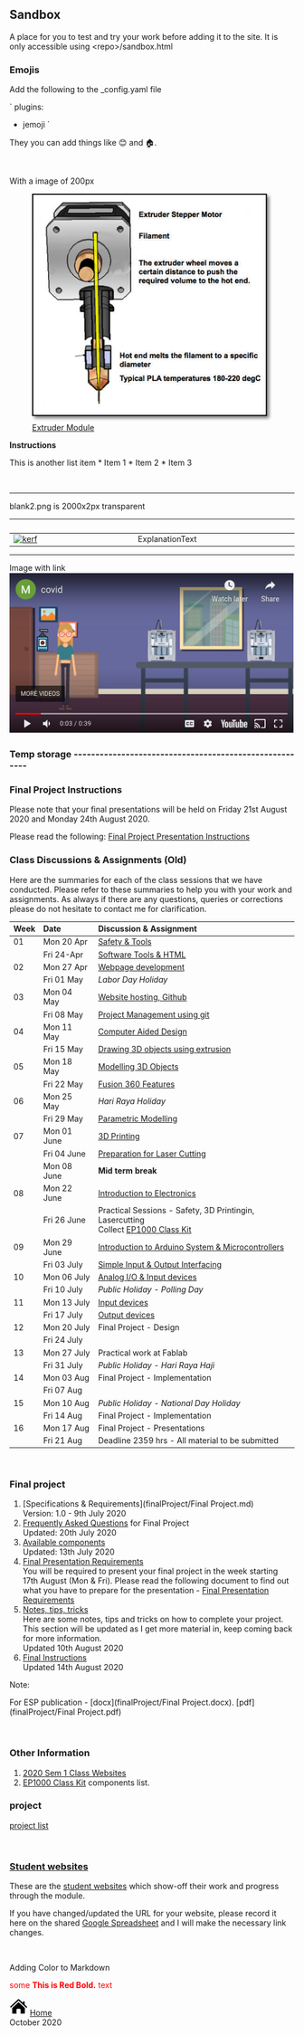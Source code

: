 <link rel="stylesheet" type="text/css" href="imagestyle.css" />

## Sandbox

A place for you to test and try your work before adding it to the site.  It is only accessible using \<repo\>/sandbox.html

### Emojis

Add the following to the _config.yaml file

`
plugins:
  - jemoji
`

They you can add things like :blush: and :house:.

&nbsp;

With a image of 200px

<section class="info"><a href="images/0907_extruder.png">
 <figure class="infoimg">
 <img class="w200" src="images/0907_extruder.png" alt="Extruder Module" />
 <figcaption>Extruder Module</figcaption>
 </figure></a>
<div  class="infotext" markdown="1">
 <p><b>Instructions</b></p>
 This is another list item
 * Item 1
 * Item 2
 * Item 3
 </div>
 <div class="infoclr"></div>
</section> <!--End of Section.info-->

&nbsp;


---------
blank2.png is 2000x2px transparent

|![blank](images/blank2.png) | ![blank](images/blank2.png) |
|:-------------------|:--------------------|
|[![kerf](images/imageFile.png "Object browser")](images/1003_imageFile.png) | ExplanationText |

---------

Image with link
[![Using FabLab During COVID](images/0100_fablab_covid_use.png "Using FabLab During COVID")](https://youtu.be/fD2nO_e3zO0)




### Temp storage -------------------------------------------------------

### Final Project Instructions

Please note that your final presentations will be held on Friday 21st August 2020 and Monday 24th August 2020.

Please read the following: [Final Project Presentation Instructions](finalProject/finalInstructions.md)



### Class Discussions & Assignments (Old)

Here are the summaries for each of the class sessions that we have conducted.  Please refer to these summaries to help you with your work and assignments.  As always if there are any questions, queries or corrections please do not hesitate to contact me for clarification.

|Week  |**Date**    | **Discussion & Assignment**       |
|:---|:---------- |:----------------------------------|
|01  |Mon 20 Apr  |[Safety & Tools](01_project_management.md) |
|    |Fri 24-Apr  |[Software Tools & HTML](01_project_management.md)|
|02  |Mon 27 Apr  |[Webpage development](02_documentation_techniques.md)|
|    |Fri 01 May  |*Labor Day Holiday*|
|03  |Mon 04 May  |[Website hosting, Github](025_website_development.md)|
|    |Fri 08 May  |[Project Management using git](03_version_control.md)|
|04  |Mon 11 May  |[Computer Aided Design](04_CAD.md)|
|    |Fri 15 May  |[Drawing 3D objects using extrusion](05_Fusion360.md)|
|05  |Mon 18 May  |[Modelling 3D Objects](06_3dmodelling.md)|
|    |Fri 22 May  |[Fusion 360 Features](07_F360Features.md)|
|06  |Mon 25 May  |*Hari Raya Holiday*|
|    |Fri 29 May  |[Parametric Modelling](08_ParametricDesign.md)|
|07  |Mon 01 June |[3D Printing](09_3DPrinting.md)|
|    |Fri 04 June |[Preparation for Laser Cutting](10_PrepLaserCutting.md)|
|    |Mon 08 June |**Mid term break**|
|08  |Mon 22 June |[Introduction to Electronics](11_Electronics.md) |
|    |Fri 26 June |Practical Sessions - Safety, 3D Printingin, Lasercutting<br>Collect [EP1000 Class Kit](ep1000_class_kit.md)|
|09  |Mon 29 June |[Introduction to Arduino System & Microcontrollers](Embedded_Programming_with_Arduino.pdf)|
|    |Fri 03 July |[Simple Input & Output Interfacing](12_arduinoprogramming.md) |
|10  |Mon 06 July |[Analog I/O & Input devices](13_AnalogIO.md)|
|    |Fri 10 July |*Public Holiday - Polling Day*|
|11  |Mon 13 July |[Input devices](14_InputDevices.md)|
|    |Fri 17 July |[Output devices](15_OutputDevices.md)|
|12  |Mon 20 July |Final Project - Design |
|    |Fri 24 July |  |
|13  |Mon 27 July |Practical work at Fablab |
|    |Fri 31 July |*Public Holiday - Hari Raya Haji* |
|14  |Mon 03 Aug  |Final Project - Implementation |
|    |Fri 07 Aug  |  |
|15  |Mon 10 Aug  |*Public Holiday - National Day Holiday*|
|    |Fri 14 Aug  |Final Project - Implementation |
|16  |Mon 17 Aug  |Final Project - Presentations |
|    |Fri 21 Aug  |Deadline 2359 hrs - All material to be submitted |

&nbsp;

### Final project

1.  [Specifications & Requirements](finalProject/Final Project.md)    
    Version: 1.0 - 9th July 2020
2.  [Frequently Asked Questions](finalProject/faq.md) for Final Project    
    Updated: 20th July 2020
3.  [Available components](finalProject/component_list.md)    
    Updated: 13th July 2020
4.  [Final Presentation Requirements](finalProject/final_presentation_requirements.md)    
    You will be required to present your final project in the week starting 17th August (Mon & Fri).  Please read the following document to find out what you have to prepare for the presentation - [Final Presentation Requirements](finalProject/final_presentation_requirements.md)
5.  [Notes, tips, tricks](finalProject/notes_tt01.md)    
    Here are some notes, tips and tricks on how to complete your project.  This section will be updated as I get more material in, keep coming back for more information.    
    Updated 10th August 2020
6.  [Final Instructions](finalProject/finalInstructions.md)    
    Updated 14th August 2020

Note:

For ESP publication - [docx](finalProject/Final Project.docx). [pdf](finalProject/Final Project.pdf)


&nbsp;

### Other Information

1.  [2020 Sem 1 Class Websites](2020S1_students.md)
2.  [EP1000 Class Kit](ep1000classkit.md) components list.

### project

[project list](2020s1_projectlist.md)


&nbsp;

### [Student websites](2020S1_students.md)

These are the [student websites](2020S1_students.md) which show-off their work and progress through the module.

If you have changed/updated the URL for your website, please record it here on the shared [Google Spreadsheet](https://drive.google.com/file/d/1X9X7FhpFlZU25ybGc4Znd4XozB-3NqZJ/view?usp=sharing) and I will make the necessary link changes.

&nbsp;

Adding Color to Markdown

<span style="color:red">some **This is Red Bold.** text</span>



[![Home](images/home.png "Home")](index.md) [Home](index.md)   
October 2020